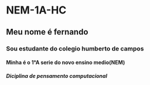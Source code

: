 # NEM-1A-HC
## Meu nome é fernando
### Sou estudante do colegio humberto de campos
#### Minha é o 1°A serie do novo ensino medio(NEM)
##### Diciplina de pensamento computacional
######
